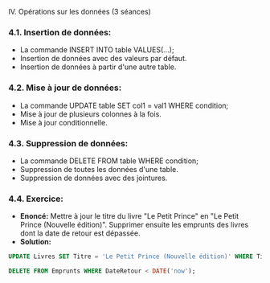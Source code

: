IV. Opérations sur les données (3 séances)

### 4.1. Insertion de données:

- La commande INSERT INTO table VALUES(...);
- Insertion de données avec des valeurs par défaut.
- Insertion de données à partir d'une autre table.

### 4.2. Mise à jour de données:

- La commande UPDATE table SET col1 = val1 WHERE condition;
- Mise à jour de plusieurs colonnes à la fois.
- Mise à jour conditionnelle.

### 4.3. Suppression de données:

- La commande DELETE FROM table WHERE condition;
- Suppression de toutes les données d'une table.
- Suppression de données avec des jointures.


### 4.4. Exercice:

- **Enoncé:** Mettre à jour le titre du livre "Le Petit Prince" en "Le Petit Prince (Nouvelle édition)". Supprimer ensuite les emprunts des livres dont la date de retour est dépassée.
- **Solution:**
    
```sql
UPDATE Livres SET Titre = 'Le Petit Prince (Nouvelle édition)' WHERE Titre = 'Le Petit Prince';

DELETE FROM Emprunts WHERE DateRetour < DATE('now');
```